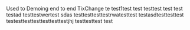 Used to Demoing end to end TixChange
 te
test1test
test testtest test
test
testad
testtestwertest
sdas testtesttesttestrwatesttest
testasdtesttesttest
testesttesttesttesttesttestjhj
testtesttest
test

